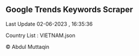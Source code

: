 

## Google Trends Keywords Scraper 
 
Last Update 02-06-2023 , 16:35:36

Country List :
VIETNAM.json



© Abdul Muttaqin 
